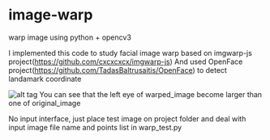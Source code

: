 # image-warp
warp image using python + opencv3

I implemented this code to study facial image warp based on imgwarp-js project(https://github.com/cxcxcxcx/imgwarp-js)
And used OpenFace project(https://github.com/TadasBaltrusaitis/OpenFace) to detect landamark coordinate

![alt tag](https://github.com/kimsup10/image-warp/blob/master/result.jpg?raw=true)
You can see that the left eye of warped_image become larger than one of original_image

No input interface, just place test image on project folder and deal with input image file name and points list in warp_test.py
